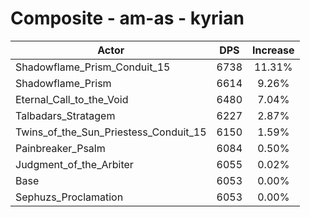 # Composite - am-as - kyrian
| Actor | DPS | Increase |
|---|:---:|:---:|
|Shadowflame_Prism_Conduit_15|6738|11.31%|
|Shadowflame_Prism|6614|9.26%|
|Eternal_Call_to_the_Void|6480|7.04%|
|Talbadars_Stratagem|6227|2.87%|
|Twins_of_the_Sun_Priestess_Conduit_15|6150|1.59%|
|Painbreaker_Psalm|6084|0.50%|
|Judgment_of_the_Arbiter|6055|0.02%|
|Base|6053|0.00%|
|Sephuzs_Proclamation|6053|0.00%|

